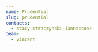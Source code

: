 ```yaml
---
name: Prudential
slug: prudential
contacts:
  - stacy-straczynski-iannaccone
team:
  - vincent
---
```


